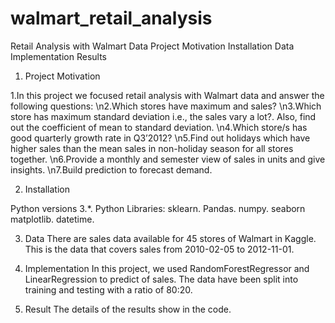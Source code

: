 # walmart_retail_analysis

Retail Analysis with Walmart Data
Project Motivation
Installation
Data
Implementation
Results

1. Project Motivation

1.In this project we focused retail analysis with Walmart data and answer the following questions:
\n2.Which stores have maximum and sales?
\n3.Which store has maximum standard deviation i.e., the sales vary a lot?. Also, find out the coefficient of mean to standard deviation.
\n4.Which store/s has good quarterly growth rate in Q3’2012?
\n5.Find out holidays which have higher sales than the mean sales in non-holiday season for all stores together.
\n6.Provide a monthly and semester view of sales in units and give insights.
\n7.Build prediction to forecast demand.

2. Installation

Python versions 3.*.
Python Libraries:
 sklearn.
 Pandas.
 numpy.
 seaborn
 matplotlib.
 datetime.

 3. Data
There are sales data available for 45 stores of Walmart in Kaggle. This is the data that covers sales from 2010-02-05 to 2012-11-01.

4. Implementation
In this project, we used RandomForestRegressor and LinearRegression to predict of sales. The data have been split into training and testing with a ratio of 80:20.

5. Result
The details of the results show in the code.
